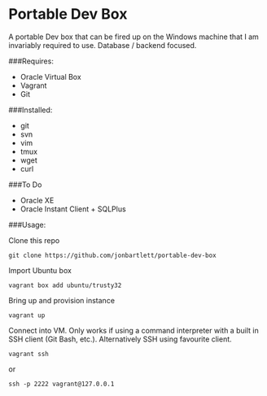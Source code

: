 # Portable Dev Box

A portable Dev box that can be fired up on the Windows machine that I am invariably required to use. Database / backend focused.

###Requires:
- Oracle Virtual Box
- Vagrant
- Git

###Installed:
- git
- svn
- vim
- tmux
- wget
- curl

###To Do
- Oracle XE
- Oracle Instant Client + SQLPlus

###Usage:

Clone this repo

```git clone https://github.com/jonbartlett/portable-dev-box```

Import Ubuntu box

```vagrant box add ubuntu/trusty32```

Bring up and provision instance

```vagrant up```

Connect into VM. Only works if using a command interpreter with a built in SSH client (Git Bash, etc.). Alternatively SSH using favourite client. 

```vagrant ssh```

or

```ssh -p 2222 vagrant@127.0.0.1```


